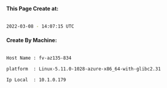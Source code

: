 
   
#### This Page Create at:

```bash

2022-03-08 - 14:07:15 UTC

```

#### Create By Machine:

```bash

Host Name : fv-az135-834

platform  : Linux-5.11.0-1028-azure-x86_64-with-glibc2.31

Ip Local  : 10.1.0.179

```

